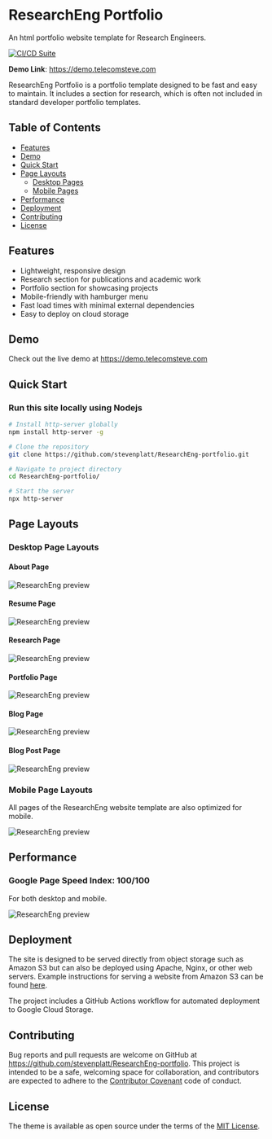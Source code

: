 # ResearchEng Portfolio

An html portfolio website template for Research Engineers.

[![CI/CD Suite](https://github.com/stevenplatt/ResearchEng-Portfolio/actions/workflows/ci.yml/badge.svg?branch=main)](https://github.com/stevenplatt/ResearchEng-Portfolio/actions/workflows/ci.yml)

**Demo Link**: <https://demo.telecomsteve.com>

ResearchEng Portfolio is a portfolio template designed to be fast and easy to maintain. It includes a section for research, which is often not included in standard developer portfolio templates.

## Table of Contents
- [Features](#features)
- [Demo](#demo)
- [Quick Start](#quick-start)
- [Page Layouts](#page-layouts)
  - [Desktop Pages](#desktop-page-layouts)
  - [Mobile Pages](#mobile-page-layouts)
- [Performance](#performance)
- [Deployment](#deployment)
- [Contributing](#contributing)
- [License](#license)

## Features
- Lightweight, responsive design
- Research section for publications and academic work
- Portfolio section for showcasing projects
- Mobile-friendly with hamburger menu
- Fast load times with minimal external dependencies
- Easy to deploy on cloud storage

## Demo
Check out the live demo at <https://demo.telecomsteve.com>

## Quick Start

### Run this site locally using Nodejs

```bash
# Install http-server globally
npm install http-server -g

# Clone the repository
git clone https://github.com/stevenplatt/ResearchEng-portfolio.git

# Navigate to project directory
cd ResearchEng-portfolio/

# Start the server
npx http-server
```

## Page Layouts

### Desktop Page Layouts

#### About Page

![ResearchEng preview](img/screenshots/about_page.png)

#### Resume Page

![ResearchEng preview](img/screenshots/resume_page.png)

#### Research Page

![ResearchEng preview](img/screenshots/research_page.png)

#### Portfolio Page

![ResearchEng preview](img/screenshots/portfolio_page.png)

#### Blog Page

![ResearchEng preview](img/screenshots/blog_page.png)

#### Blog Post Page

![ResearchEng preview](img/screenshots/blog_post_page.png)

### Mobile Page Layouts

All pages of the ResearchEng website template are also optimized for mobile.

![ResearchEng preview](img/screenshots/mobile_layout.png)

## Performance

### Google Page Speed Index: 100/100

For both desktop and mobile.

![ResearchEng preview](img/screenshots/page_speed.png)

## Deployment

The site is designed to be served directly from object storage such as Amazon S3 but can also be deployed using Apache, Nginx, or other web servers. Example instructions for serving a website from Amazon S3 can be found [here](https://medium.com/@kyle.galbraith/how-to-host-a-website-on-s3-without-getting-lost-in-the-sea-e2b82aa6cd38).

The project includes a GitHub Actions workflow for automated deployment to Google Cloud Storage.

## Contributing

Bug reports and pull requests are welcome on GitHub at <https://github.com/stevenplatt/ResearchEng-portfolio>. This project is intended to be a safe, welcoming space for collaboration, and contributors are expected to adhere to the [Contributor Covenant](http://contributor-covenant.org) code of conduct.

## License

The theme is available as open source under the terms of the [MIT License](https://opensource.org/licenses/MIT).